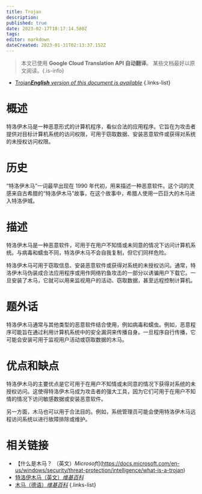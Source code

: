 ```yaml
---
title: Trojan
description: 
published: true
date: 2023-02-17T18:17:14.580Z
tags: 
editor: markdown
dateCreated: 2023-01-31T02:13:37.152Z
---
```


> 本文已使用 **Google Cloud Translation API 自动翻译**。
某些文档最好以原文阅读。{.is-info}
- [Trojan***English** version of this document is available*](/en/Knowledge-base/Dictionary/trojan)
{.links-list}


# 概述
特洛伊木马是一种恶意形式的计算机程序，看似合法的应用程序。它旨在为攻击者提供对目标计算机系统的访问权限，可用于窃取数据、安装恶意软件或获得对系统的未授权访问权限。

# 历史
“特洛伊木马”一词最早出现在 1990 年代初，用来描述一种恶意软件。这个词的灵感来自古希腊的“特洛伊木马”故事，在这个故事中，希腊人使用一匹巨大的木马进入特洛伊城。

# 描述
特洛伊木马是一种恶意软件，可用于在用户不知情或未同意的情况下访问计算机系统。与病毒和蠕虫不同，特洛伊木马不会自我复制，但它们同样危险。

特洛伊木马可用于窃取信息、安装恶意软件或获得对系统的未授权访问。通常，特洛伊木马伪装成合法应用程序或用作网络钓鱼攻击的一部分以诱骗用户下载它。一旦安装了木马，它就可以用来监视用户的活动、窃取数据，甚至远程控制计算机。

# 题外话
特洛伊木马通常与其他类型的恶意软件结合使用，例如病毒和蠕虫。例如，恶意程序可能旨在通过利用计算机系统中的安全漏洞来传播自身。一旦程序自行传播，它可能会安装可用于监视用户活动或窃取数据的木马。

# 优点和缺点
特洛伊木马的主要优点是它可用于在用户不知情或未同意的情况下获得对系统的未授权访问。这使得特洛伊木马成为攻击者的强大工具，因为它们可用于在用户不知情的情况下访问敏感数据或安装恶意软件。

另一方面，木马也可以用于合法目的。例如，系统管理员可能会使用特洛伊木马远程访问系统以进行故障排除或维护。

# 相关链接
- 【什么是木马？ （英文）*Microsoft*](https://docs.microsoft.com/en-us/windows/security/threat-protection/intelligence/what-is-a-trojan)
- [特洛伊木马（英文）*维基百科*](https://en.wikipedia.org/wiki/Trojan_Horse)
- [木马（德语）*维基百科*](https://de.wikipedia.org/wiki/Trojaner)
{.links-list}